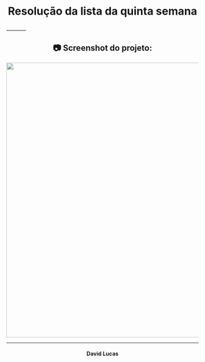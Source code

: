 <h1 align="center"> Resolução da lista da quinta semana </h1>
________

<h2 align="center"> 📷 Screenshot do projeto: </h2>
<p align="center">
<img width="1020" height="720" src="java-calculador.png">
</p>

_________
<h4 align="center"> <strong>David Lucas</strong></h4>